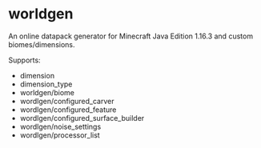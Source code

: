 # worldgen
An online datapack generator for Minecraft Java Edition 1.16.3 and custom biomes/dimensions.

Supports:
- dimension
- dimension_type
- worldgen/biome
- wordlgen/configured_carver
- wordlgen/configured_feature
- wordlgen/configured_surface_builder
- wordlgen/noise_settings
- wordlgen/processor_list
